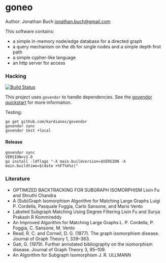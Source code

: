 # goneo

Author: Jonathan Buch <jonathan.buch@gmail.com>

This software contains:

* a simple in-memory node/edge database for a directed graph
* a query mechanism on the db for single nodes and a simple depth first path
* a simple cypher-like language
* an http server for access

### Hacking

[![Build Status](https://travis-ci.org/BuJo/goneo.svg?branch=master)](https://travis-ci.org/BuJo/goneo)

This project uses `govendor` to handle dependencies. See the [govendor quickstart][govquick] for more information.

Testing:

	go get github.com/kardianos/govendor
	govendor sync
	govendor test +local

#### Release

	govendor sync
	VERSION=v1.0
	go install -ldflags "-X main.buildversion=$VERSION -X main.buildtime=$(date +%FT%X%z)"

### Literature

* OPTIMIZED BACKTRACKING FOR SUBGRAPH ISOMORPHISM
  Lixin Fu and Shruthi Chandra
* A (Sub)Graph Isomorphism Algorithm for Matching Large Graphs
  Luigi P. Cordella, Pasquale Foggia, Carlo Sansone, and Mario Vento
* Labeled Subgraph Matching Using Degree Filtering
  Lixin Fu and Surya Prakash R Kommireddy
* An Improved Algorithm for Matching Large Graphs
  L. P. Cordella, P. Foggia, C. Sansone, M. Vento
* Read, R. C. and Corneil, D. G. (1977). The graph isomorphism disease. Journal of Graph Theory 1, 339–363.
* Gati, G. (1979). Further annotated bibliography on the isomorphism disease. Journal of Graph Theory 3, 95–109.
* An Algorithm for Subgraph Isomorphism
  J. R. ULLMANN

[govquick]: https://github.com/kardianos/govendor#quick-start-also-see-the-faq
